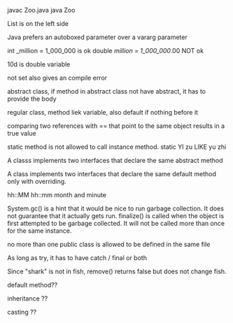 javac Zoo.java    java Zoo

List is on the left side

Java prefers an autoboxed parameter over a vararg parameter

int _million = 1_000_000 is ok    double _million = 1_000_000_.00 NOT ok

10d is double variable

not set also gives an compile error

abstract class, if method in abstract class not have abstract, it has to provide the body

regular class, method liek variable, also default if nothing before it

comparing two references with == that point to the same object results in a true value

static method is not allowed to call instance method. static YI zu LIKE yu zhi 

A classs implements two interfaces that declare the same abstract method

A class implements two interfaces that declare the same default method only with overriding.

hh::MM hh::mm   month and minute

System.gc() is a hint that it would be nice to run garbage collection. It does not guarantee that it actually gets run. finalize() is called when the object is first attempted to be garbage collected. It will not be called more than once for the same instance.

no more than one public class is allowed to be defined in the same file

As long as try, it has to have catch / final or both

Since "shark" is not in fish, remove() returns false but does not change fish.

default method??

inheritance ??

casting ??
